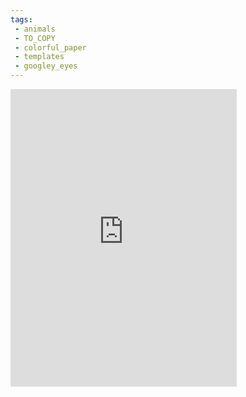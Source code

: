 ```yaml
---
tags:
 - animals
 - TO_COPY
 - colorful_paper
 - templates
 - googley_eyes
---
```

<iframe src="https://www.facebook.com/plugins/video.php?height=476&href=https%3A%2F%2Fwww.facebook.com%2FKidsArtnCrafts%2Fvideos%2F761086549084496%2F&show_text=false&width=362&t=0" width="362" height="476" style="border:none;overflow:hidden" scrolling="no" frameborder="0" allowfullscreen="true" allow="autoplay; clipboard-write; encrypted-media; picture-in-picture; web-share" allowFullScreen="true"></iframe>